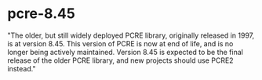 # pcre-8.45
"The older, but still widely deployed PCRE library, originally released in 1997, is at version 8.45. This version of PCRE is now at end of life, and is no longer being actively maintained. Version 8.45 is expected to be the final release of the older PCRE library, and new projects should use PCRE2 instead."
